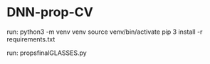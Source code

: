 # DNN-prop-CV
run:
python3 -m venv venv
source venv/bin/activate
pip 3 install -r requirements.txt

run: propsfinalGLASSES.py